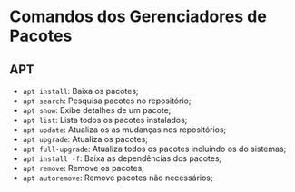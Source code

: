 # Comandos dos Gerenciadores de Pacotes

## APT

- `apt install`: Baixa os pacotes;
- `apt search`: Pesquisa pacotes no repositório;
- `apt show`: Exibe detalhes de um pacote;
- `apt list`: Lista todos os pacotes instalados;
- `apt update`: Atualiza os as mudanças nos repositórios;
- `apt upgrade`: Atualiza os pacotes;
- `apt full-upgrade`: Atualiza todos os pacotes incluindo os do sistemas;
- `apt install -f`: Baixa as dependências dos pacotes;
- `apt remove`: Remove os pacotes;
- `apt autoremove`: Remove pacotes não necessários;

##